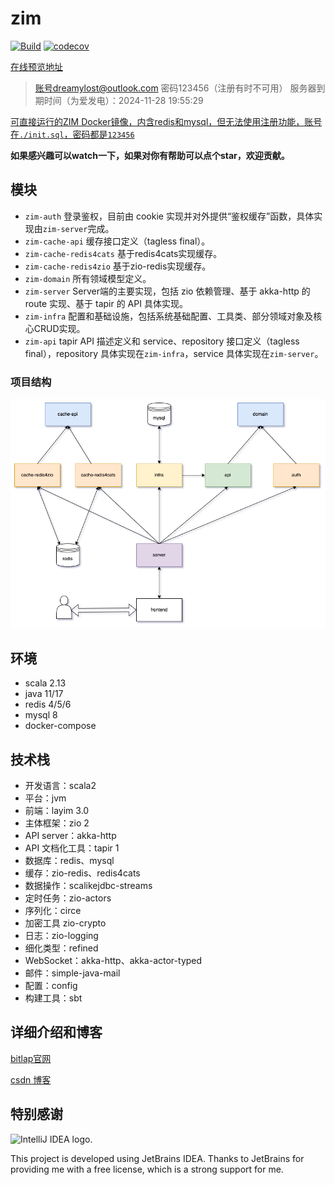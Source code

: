 # zim

[![Build](https://github.com/bitlap/zim/actions/workflows/ScalaCI.yml/badge.svg?branch=master)](https://github.com/bitlap/zim/actions/workflows/ScalaCI.yml)
[![codecov](https://codecov.io/gh/bitlap/zim/branch/master/graph/badge.svg?token=V95ZMWUUCE)](https://codecov.io/gh/bitlap/zim)

[在线预览地址](http://im.dreamylost.cn:8989) 
> 账号dreamylost@outlook.com 密码123456（注册有时不可用）
> 服务器到期时间（为爱发电）：2024-11-28 19:55:29	

[可直接运行的ZIM Docker镜像，内含redis和mysql，但无法使用注册功能，账号在`./init.sql`，密码都是`123456`](https://hub.docker.com/r/liguobin/zim/tags)

**如果感兴趣可以watch一下，如果对你有帮助可以点个star，欢迎贡献。**

## 模块

- `zim-auth` 登录鉴权，目前由 cookie 实现并对外提供“鉴权缓存”函数，具体实现由`zim-server`完成。
- `zim-cache-api` 缓存接口定义（tagless final）。
- `zim-cache-redis4cats` 基于redis4cats实现缓存。 
- `zim-cache-redis4zio` 基于zio-redis实现缓存。
- `zim-domain` 所有领域模型定义。
- `zim-server` Server端的主要实现，包括 zio 依赖管理、基于 akka-http 的 route 实现、基于 tapir 的 API 具体实现。
- `zim-infra` 配置和基础设施，包括系统基础配置、工具类、部分领域对象及核心CRUD实现。
- `zim-api` tapir API 描述定义和 service、repository 接口定义（tagless final），repository 具体实现在`zim-infra`，service 具体实现在`zim-server`。

### 项目结构

![](./zim-1.drawio.png)

## 环境

- scala 2.13
- java 11/17
- redis 4/5/6
- mysql 8
- docker-compose

## 技术栈

- 开发语言：scala2
- 平台：jvm
- 前端：layim 3.0
- 主体框架：zio 2
- API server：akka-http
- API 文档化工具：tapir 1
- 数据库：redis、mysql
- 缓存：zio-redis、redis4cats
- 数据操作：scalikejdbc-streams
- 定时任务：zio-actors
- 序列化：circe
- 加密工具 zio-crypto
- 日志：zio-logging
- 细化类型：refined
- WebSocket：akka-http、akka-actor-typed
- 邮件：simple-java-mail
- 配置：config
- 构建工具：sbt

## 详细介绍和博客

[bitlap官网](https://bitlap.org/lab/zim)

[csdn 博客](https://blog.csdn.net/qq_34446485/category_11720549.html?spm=1001.2014.3001.5482)

## 特别感谢

<img src="https://resources.jetbrains.com/storage/products/company/brand/logos/IntelliJ_IDEA.svg" alt="IntelliJ IDEA logo.">

This project is developed using JetBrains IDEA. Thanks to JetBrains for providing me with a free license, which is a strong support for me.
